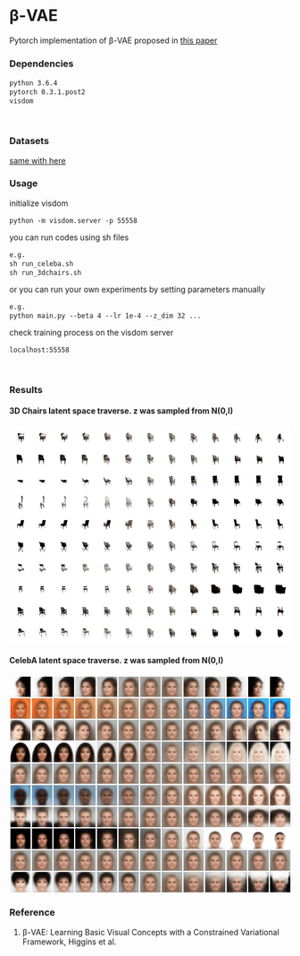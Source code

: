 # β-VAE
Pytorch implementation of β-VAE proposed in [this paper]
<br>

### Dependencies
```
python 3.6.4
pytorch 0.3.1.post2
visdom
```
<br>

### Datasets
[same with here]
<br>

### Usage
initialize visdom
```
python -m visdom.server -p 55558
```
you can run codes using sh files
```
e.g.
sh run_celeba.sh
sh run_3dchairs.sh
```
or you can run your own experiments by setting parameters manually
```
e.g.
python main.py --beta 4 --lr 1e-4 --z_dim 32 ...
```
check training process on the visdom server
```
localhost:55558
```
<br>

### Results
#### 3D Chairs latent space traverse. z was sampled from N(0,I)
![3dchairs](misc/beta_vae_3dchairs_iter_1000000.jpg)
#### CelebA latent space traverse. z was sampled from N(0,I)
![celeba](misc/beta_vae_celeba_iter_1000000.jpg)


### Reference
1. β-VAE: Learning Basic Visual Concepts with a Constrained Variational Framework, Higgins et al.

[this paper]: https://openreview.net/pdf?id=Sy2fzU9gl
[same with here]: https://github.com/1Konny/FactorVAE
